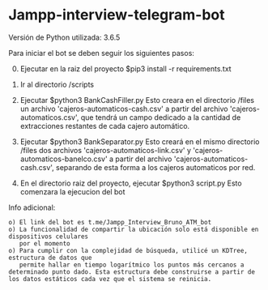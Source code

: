 # Jampp-interview-telegram-bot

Versión de Python utilizada: 3.6.5

Para iniciar el bot se deben seguir los siguientes pasos:

0) Ejecutar en la raiz del proyecto $pip3 install -r requirements.txt

1) Ir al directorio /scripts 

2) Ejecutar $python3 BankCashFiller.py 
    Esto creara en el directorio /files un archivo 'cajeros-automaticos-cash.csv' a partir del archivo 'cajeros-automaticos.csv', que tendrá un campo dedicado a la cantidad de extracciones restantes de cada cajero automático.

3) Ejecutar $python3 BankSeparator.py
    Esto creará en el mismo directorio /files dos archivos 'cajeros-automaticos-link.csv' y 'cajeros-automaticos-banelco.csv' a partir del archivo 'cajeros-automaticos-cash.csv', separando de esta forma a los cajeros automaticos por red.

4) En el directorio raiz del proyecto, ejecutar $python3 script.py
    Esto comenzara la ejecucion del bot

Info adicional:

    o) El link del bot es t.me/Jampp_Interview_Bruno_ATM_bot
    o) La funcionalidad de compartir la ubicación solo está disponible en dispositivos celulares
       por el momento
    o) Para cumplir con la complejidad de búsqueda, utilicé un KDTree, estructura de datos que
       permite hallar en tiempo logarítmico los puntos más cercanos a determinado punto dado. Esta estructura debe construirse a partir de los datos estáticos cada vez que el sistema se reinicia. 
